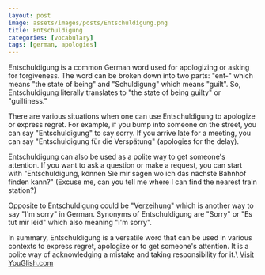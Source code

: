 ```yaml
---
layout: post
image: assets/images/posts/Entschuldigung.png
title: Entschuldigung
categories: [vocabulary]
tags: [german, apologies]
---
```


Entschuldigung is a common German word used for apologizing or asking for forgiveness. The word can be broken down into two parts: "ent-" which means "the state of being" and "Schuldigung" which means "guilt". So, Entschuldigung literally translates to "the state of being guilty" or "guiltiness."

There are various situations when one can use Entschuldigung to apologize or express regret. For example, if you bump into someone on the street, you can say "Entschuldigung" to say sorry. If you arrive late for a meeting, you can say "Entschuldigung für die Verspätung" (apologies for the delay). 

Entschuldigung can also be used as a polite way to get someone's attention. If you want to ask a question or make a request, you can start with "Entschuldigung, können Sie mir sagen wo ich das nächste Bahnhof finden kann?" (Excuse me, can you tell me where I can find the nearest train station?)

Opposite to Entschuldigung could be "Verzeihung" which is another way to say "I'm sorry" in German. Synonyms of Entschuldigung are "Sorry" or "Es tut mir leid" which also meaning "I'm sorry". 

In summary, Entschuldigung is a versatile word that can be used in various contexts to express regret, apologize or to get someone's attention. It is a polite way of acknowledging a mistake and taking responsibility for it.\ <a id="yg-widget-0" class="youglish-widget" data-query="Entschuldigung" data-lang="german" data-components="8412" data-auto-start="0" data-bkg-color="theme_light" data-title="How%20to%20pronounce%20Entschuldigung%20in%20German"  rel="nofollow" href="https://youglish.com">Visit YouGlish.com</a><script async src="https://youglish.com/public/emb/widget.js" charset="utf-8"></script>